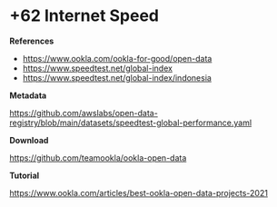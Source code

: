 # +62 Internet Speed

**References**

- <https://www.ookla.com/ookla-for-good/open-data>
- <https://www.speedtest.net/global-index>
- <https://www.speedtest.net/global-index/indonesia>

**Metadata**

<https://github.com/awslabs/open-data-registry/blob/main/datasets/speedtest-global-performance.yaml>

**Download**

<https://github.com/teamookla/ookla-open-data>

**Tutorial**

<https://www.ookla.com/articles/best-ookla-open-data-projects-2021>

